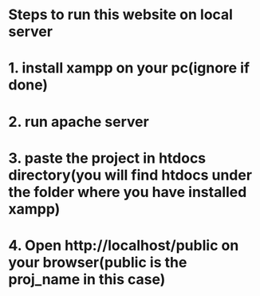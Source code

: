 # Steps to run this website on local server

# 1. install xampp on your pc(ignore if done)
# 2. run apache server
# 3. paste the project in htdocs directory(you will find htdocs under the folder where you have installed xampp)
# 4. Open http://localhost/public on your browser(public is the proj_name in this case)
